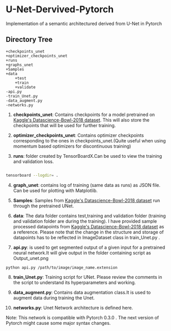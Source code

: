 # U-Net-Dervived-Pytorch
Implementation of a semantic architectured derived from U-Net in Pytorch

## Directory Tree

```
+checkpoints_unet
+optimizer_checkpoints_unet
+runs
+graphs_unet
+Samples
+data
	+test
	+train
	+validate
-api.py
-train_Unet.py
-data_augment.py
-networks.py

```
1. **checkpoints_unet**: Contains checkpoints for a model pretrained on [Kaggle's Datascience-Bowl-2018 dataset](https://www.kaggle.com/c/data-science-bowl-2018/data). This will also store the checkpoints that will be used for further training.

2. **optimizer_checkpoints_unet**: Contains optimizer checkpoints corresponding to the ones in checkpoints_unet.(Quite useful when using momentum based optimizers for discontinuous training)

3. **runs**: folder created by TensorBoardX.Can be used to view the training and validation loss. 

```sh

tensorboard --logdir= .

```
4. **graph_unet**: contains log of training (same data as runs) as JSON file. Can be used for plotting with Matplotlib.

5. **Samples**: Samples from [Kaggle's Datascience-Bowl-2018 dataset](https://www.kaggle.com/c/data-science-bowl-2018/data) run through the pretrained UNet.

6. **data**: The data folder contains test,training and validation folder (training and validation folder are during the training). I have provided sample processed datapoints from [Kaggle's Datascience-Bowl-2018 dataset](https://www.kaggle.com/c/data-science-bowl-2018/data) as a reference. Please note that the change in the structure and storage of datapoints has to be reflected in ImageDataset class in train_Unet.py .

7. **api.py**: is used to get segmented output of a given input for a pretrained neural network.It will give output in the folder containing script as Output_unet.png
```
python api.py /path/to/image/image_name.extension 
```
    

8. **train_Unet.py**: Training script for UNet. Please review the comments in the script to understand its hyperparameters and working.

9. **data_augment.py**: Contains data augmentation class.It is used to augment data during training the Unet.

10. **networks.py**: Unet Network architecture is defined here.

Note: This network is compatible with Pytorch 0.3.0 . The next version of Pytorch might cause some major syntax changes.
